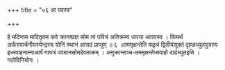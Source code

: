 +++
title = "०६ आ पवस्व"

+++

हे मदिन्तम मादितृतम कवे क्रान्तप्रज्ञ सोम त्वं पवित्रं अतिक्रम्य धारया आपवस्व । किमर्थं अर्कस्यार्चनीयस्येन्द्रस्य योनिं स्थानं आसदं प्राप्तुम् ॥ ६ ॥तममृक्षन्तेति षळृचं द्वितीयंसूक्तं दृह्ळच्युतपुत्रस्य इध्मवाहनाम्नाआर्षं गायत्रं पवमानसोमदेवताकम् । अनुक्रान्तञ्च-तममृक्षन्तेध्मवाहो दार्ढच्युतइति । गतोविनियोगः ।